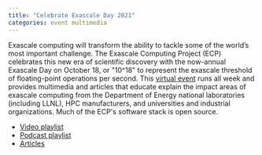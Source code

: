 ```yaml
---
title: "Celebrate Exascale Day 2021"
categories: event multimedia
---
```


Exascale computing will transform the ability to tackle some of the world’s most important challenge. The Exascale Computing Project (ECP) celebrates this new era of scientific discovery with the now-annual Exascale Day on October 18, or "10^18" to represent the exascale threshold of floating-point operations per second. This [virtual event](https://www.exascaleproject.org/exascale-day-2021/) runs all week and provides multimedia and articles that educate explain the impact areas of exascale computing from the Department of Energy national laboratories (including LLNL), HPC manufacturers, and universities and industrial organizations. Much of the ECP's software stack is open source.

- [Video playlist](https://www.exascaleproject.org/exascale-day-2021-video/)
- [Podcast playlist](https://www.exascaleproject.org/exascale-day-2021-audio/)
- [Articles](https://www.exascaleproject.org/exascale-day-2021-articles/)
